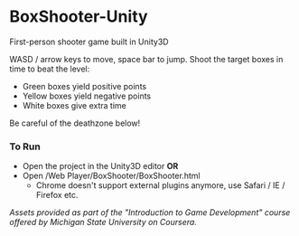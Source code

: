 # BoxShooter-Unity
First-person shooter game built in Unity3D

WASD / arrow keys to move, space bar to jump. Shoot the target boxes in time to beat the level:
- Green boxes yield positive points
- Yellow boxes yield negative points
- White boxes give extra time

Be careful of the deathzone below!

### To Run

- Open the project in the Unity3D editor **OR**
- Open /Web Player/BoxShooter/BoxShooter.html
  - Chrome doesn't support external plugins anymore, use Safari / IE / Firefox etc.

*Assets provided as part of the "Introduction to Game Development" course offered by Michigan State University on Coursera.*
